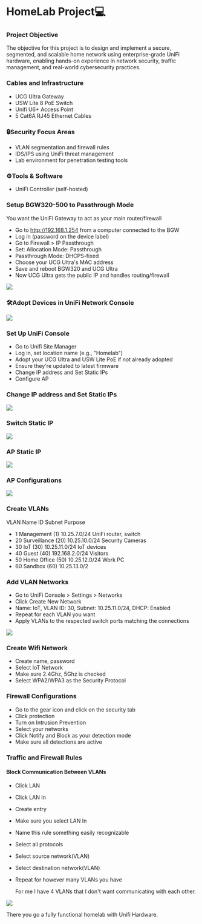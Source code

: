 <h1>HomeLab Project💻

<h3>Project Objective</h3>
The objective for this project is to design and implement a secure, segmented, and scalable home network using enterprise-grade UniFi hardware, enabling hands-on experience in network security, traffic management, and real-world cybersecurity practices.
<h3>Cables and Infrastructure</h3>


- UCG Ultra Gateway
- USW Lite 8 PoE Switch
- Unifi U6+ Access Point
- 5 Cat6A RJ45 Ethernet Cables

<h3>🔒Security Focus Areas</h3>

- VLAN segmentation and firewall rules
- IDS/IPS using UniFi threat management
- Lab environment for penetration testing tools

<h3>⚙️Tools & Software</h3>

- UniFi Controller (self-hosted)

<h3>Setup BGW320-500 to Passthrough Mode</h3>
You want the UniFi Gateway to act as your main router/firewall

- Go to http://192.168.1.254 from a computer connected to the BGW
- Log in (password on the device label)
- Go to Firewall > IP Passthrough
- Set: Allocation Mode: Passthrough
- Passthrough Mode: DHCPS-fixed
- Choose your UCG Ultra's MAC address
- Save and reboot BGW320 and UCG Ultra
- Now UCG Ultra gets the public IP and handles routing/firewall


<img src="https://i.imgur.com/A1dlMpJ.png">

<h3>🛠️Adopt Devices in UniFi Network Console</h3>


<img src="https://i.imgur.com/LpX5IxT.png">






<h3>Set Up UniFi Console</h3>


- Go to Unifi Site Manager
- Log in, set location name (e.g., "Homelab")
- Adopt your UCG Ultra and USW Lite PoE if not already adopted
- Ensure they're updated to latest firmware
- Change IP address and Set Static IPs
- Configure AP


<h3>Change IP address and Set Static IPs</h3>


<img src="https://i.imgur.com/mp970Cm.png">

<h3>Switch Static IP</h3>


<img src="https://i.imgur.com/03PsMI0.png">

<h3>AP Static IP</h3>


<img src="https://i.imgur.com/gGszXEO.png">


<h3>AP Configurations</h3>


<img src="https://i.imgur.com/e8zrIgJ.png">






<h3>Create VLANs</h3>
VLAN	Name	ID	Subnet	Purpose


- 1 Management (1)	10.25.7.0/24	UniFi router, switch
- 20 Surveillance	(20) 10.25.10.0/24 Security Cameras
- 30 IoT	(30)	10.25.11.0/24	IoT devices
- 40 Guest	(40)	192.168.2.0/24	Visitors
- 50 Home Office (50) 10.25.12.0/24	Work PC
- 60 Sandbox (60) 10.25.13.0/2




<h3>Add VLAN Networks</h3>


- Go to UniFi Console > Settings > Networks
- Click Create New Network
- Name: IoT, VLAN ID: 30, Subnet: 10.25.11.0/24, DHCP: Enabled
- Repeat for each VLAN you want
- Apply VLANs to the respected switch ports matching the connections


<img src="https://i.imgur.com/dIu6CLu.png">





<h3>Create Wifi Network</h3>


- Create name, password
- Select IoT Network
- Make sure 2.4Ghz, 5Ghz is checked
- Select WPA2/WPA3 as the Security Protocol


<h3>Firewall Configurations</h3>


- Go to the gear icon and click on the security tab
- Click protection
- Turn on Intrusion Prevention
- Select your networks
- Click Notify and Block as your detection mode
- Make sure all detections are active


<h3>Traffic and Firewall Rules</h3>

<h4>Block Communication Between VLANs</h4>


- Click LAN
- Click LAN In
- Create entry
- Make sure you select LAN In
- Name this rule something easily recognizable
- Select all protocols
- Select source network(VLAN)
- Select destination network(VLAN)
- Repeat for however many VLANs you have

  For me I have 4 VLANs that I don't want communicating with each other.

<img src="https://i.imgur.com/MK4AneL.png">


There you go a fully functional homelab with Unifi Hardware.




